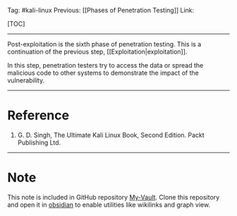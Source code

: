 Tag: #kali-linux 
Previous: [[Phases of Penetration Testing]]
Link: 

[TOC]

---

Post-exploitation is the sixth phase of penetration testing. This is a continuation of the previous step, [[Exploitation|exploitation]].

In this step, penetration testers try to access the data or spread the malicious code to other systems to demonstrate the impact of the vulnerability.

---

# Reference

1. G. D. Singh, The Ultimate Kali Linux Book, Second Edition. Packt Publishing Ltd.

---

# Note

This note is included in GitHub repository [My-Vault](https://github.com/LittleD3092/My-Vault.git). Clone this repository and open it in [obsidian](https://obsidian.md/) to enable utilities like wikilinks and graph view.